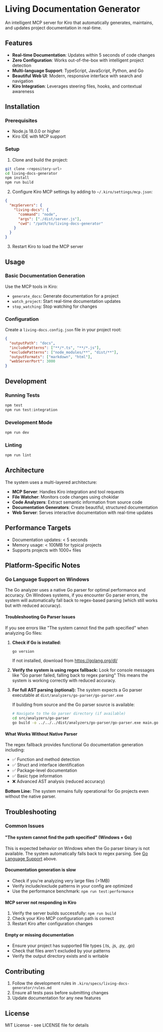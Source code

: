 # Living Documentation Generator

An intelligent MCP server for Kiro that automatically generates, maintains, and updates project documentation in real-time.

## Features

- **Real-time Documentation**: Updates within 5 seconds of code changes
- **Zero Configuration**: Works out-of-the-box with intelligent project detection
- **Multi-language Support**: TypeScript, JavaScript, Python, and Go
- **Beautiful Web UI**: Modern, responsive interface with search and navigation
- **Kiro Integration**: Leverages steering files, hooks, and contextual awareness

## Installation

### Prerequisites

- Node.js 18.0.0 or higher
- Kiro IDE with MCP support

### Setup

1. Clone and build the project:
```bash
git clone <repository-url>
cd living-docs-generator
npm install
npm run build
```

2. Configure Kiro MCP settings by adding to `~/.kiro/settings/mcp.json`:
```json
{
  "mcpServers": {
    "living-docs": {
      "command": "node",
      "args": ["./dist/server.js"],
      "cwd": "/path/to/living-docs-generator"
    }
  }
}
```

3. Restart Kiro to load the MCP server

## Usage

### Basic Documentation Generation

Use the MCP tools in Kiro:

- `generate_docs`: Generate documentation for a project
- `watch_project`: Start real-time documentation updates
- `stop_watching`: Stop watching for changes

### Configuration

Create a `living-docs.config.json` file in your project root:

```json
{
  "outputPath": "docs",
  "includePatterns": ["**/*.ts", "**/*.js"],
  "excludePatterns": ["node_modules/**", "dist/**"],
  "outputFormats": ["markdown", "html"],
  "webServerPort": 3000
}
```

## Development

### Running Tests

```bash
npm test
npm run test:integration
```

### Development Mode

```bash
npm run dev
```

### Linting

```bash
npm run lint
```

## Architecture

The system uses a multi-layered architecture:

- **MCP Server**: Handles Kiro integration and tool requests
- **File Watcher**: Monitors code changes using chokidar
- **Code Analyzers**: Extract semantic information from source code
- **Documentation Generators**: Create beautiful, structured documentation
- **Web Server**: Serves interactive documentation with real-time updates

## Performance Targets

- Documentation updates: < 5 seconds
- Memory usage: < 100MB for typical projects
- Supports projects with 1000+ files

## Platform-Specific Notes

### Go Language Support on Windows

The Go analyzer uses a native Go parser for optimal performance and accuracy. On Windows systems, if you encounter Go parser errors, the system will automatically fall back to regex-based parsing (which still works but with reduced accuracy).

#### Troubleshooting Go Parser Issues

If you see errors like "The system cannot find the path specified" when analyzing Go files:

1. **Check if Go is installed:**
   ```bash
   go version
   ```
   If not installed, download from https://golang.org/dl/

2. **Verify the system is using regex fallback:**
   Look for console messages like "Go parser failed, falling back to regex parsing"
   This means the system is working correctly with reduced accuracy.

3. **For full AST parsing (optional):**
   The system expects a Go parser executable at `dist/analyzers/go-parser/go-parser.exe`
   
   If building from source and the Go parser source is available:
   ```bash
   # Navigate to the Go parser directory (if available)
   cd src/analyzers/go-parser
   go build -o ../../../dist/analyzers/go-parser/go-parser.exe main.go
   ```

#### What Works Without Native Parser

The regex fallback provides functional Go documentation generation including:
- ✅ Function and method detection
- ✅ Struct and interface identification  
- ✅ Package-level documentation
- ✅ Basic type information
- ❌ Advanced AST analysis (reduced accuracy)

**Bottom Line:** The system remains fully operational for Go projects even without the native parser.

## Troubleshooting

### Common Issues

#### "The system cannot find the path specified" (Windows + Go)
This is expected behavior on Windows when the Go parser binary is not available. The system automatically falls back to regex parsing. See [Go Language Support](#go-language-support-on-windows) above.

#### Documentation generation is slow
- Check if you're analyzing very large files (>1MB)
- Verify include/exclude patterns in your config are optimized
- Use the performance benchmark: `npm run test:performance`

#### MCP server not responding in Kiro
1. Verify the server builds successfully: `npm run build`
2. Check your Kiro MCP configuration path is correct
3. Restart Kiro after configuration changes

#### Empty or missing documentation
- Ensure your project has supported file types (.ts, .js, .py, .go)
- Check that files aren't excluded by your patterns
- Verify the output directory exists and is writable

## Contributing

1. Follow the development rules in `.kiro/specs/living-docs-generator/rules.md`
2. Ensure all tests pass before submitting changes
3. Update documentation for any new features

## License

MIT License - see LICENSE file for details